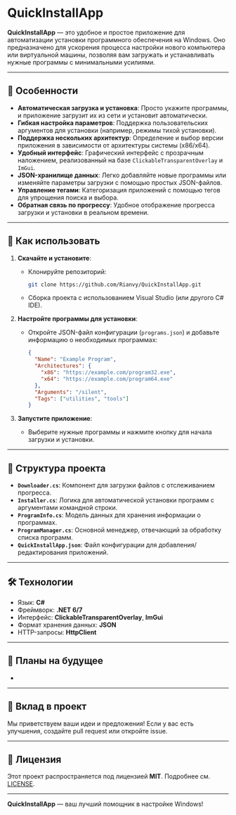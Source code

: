 # QuickInstallApp

**QuickInstallApp** — это удобное и простое приложение для автоматизации установки программного обеспечения на Windows. Оно предназначено для ускорения процесса настройки нового компьютера или виртуальной машины, позволяя вам загружать и устанавливать нужные программы с минимальными усилиями.

---

## 🎯 **Особенности**

- **Автоматическая загрузка и установка**: Просто укажите программы, и приложение загрузит их из сети и установит автоматически.
- **Гибкая настройка параметров**: Поддержка пользовательских аргументов для установки (например, режимы тихой установки).
- **Поддержка нескольких архитектур**: Определение и выбор версии приложения в зависимости от архитектуры системы (x86/x64).
- **Удобный интерфейс**: Графический интерфейс с прозрачным наложением, реализованный на базе `ClickableTransparentOverlay` и `ImGui`.
- **JSON-хранилище данных**: Легко добавляйте новые программы или изменяйте параметры загрузки с помощью простых JSON-файлов.
- **Управление тегами**: Категоризация приложений с помощью тегов для упрощения поиска и выбора.
- **Обратная связь по прогрессу**: Удобное отображение прогресса загрузки и установки в реальном времени.

---

## 🚀 **Как использовать**

1. **Скачайте и установите**:
   - Клонируйте репозиторий:  
     ```bash
     git clone https://github.com/Rianvy/QuickInstallApp.git
     ```
   - Сборка проекта с использованием Visual Studio (или другого C# IDE).

2. **Настройте программы для установки**:
   - Откройте JSON-файл конфигурации (`programs.json`) и добавьте информацию о необходимых программах:
     ```json
     {
       "Name": "Example Program",
       "Architectures": {
         "x86": "https://example.com/program32.exe",
         "x64": "https://example.com/program64.exe"
       },
       "Arguments": "/silent",
       "Tags": ["utilities", "tools"]
     }
     ```

3. **Запустите приложение**:
   - Выберите нужные программы и нажмите кнопку для начала загрузки и установки.

---

## 📂 **Структура проекта**

- **`Downloader.cs`**: Компонент для загрузки файлов с отслеживанием прогресса.
- **`Installer.cs`**: Логика для автоматической установки программ с аргументами командной строки.
- **`ProgramInfo.cs`**: Модель данных для хранения информации о программах.
- **`ProgramManager.cs`**: Основной менеджер, отвечающий за обработку списка программ.
- **`QuickInstallApp.json`**: Файл конфигурации для добавления/редактирования приложений.

---

## 🛠️ **Технологии**

- Язык: **C#**
- Фреймворк: **.NET 6/7**
- Интерфейс: **ClickableTransparentOverlay**, **ImGui**
- Формат хранения данных: **JSON**
- HTTP-запросы: **HttpClient**

---

## 📜 **Планы на будущее**

-

---

## 🤝 **Вклад в проект**

Мы приветствуем ваши идеи и предложения! Если у вас есть улучшения, создайте pull request или откройте issue.

---

## 📄 **Лицензия**

Этот проект распространяется под лицензией **MIT**. Подробнее см. [LICENSE](LICENSE).

---

**QuickInstallApp** — ваш лучший помощник в настройке Windows!
